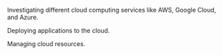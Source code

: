 Investigating different cloud computing services like AWS, Google Cloud, and Azure.

Deploying applications to the cloud.

Managing cloud resources.